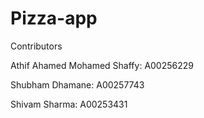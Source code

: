 # Pizza-app
Contributors

Athif Ahamed Mohamed Shaffy: A00256229

Shubham Dhamane: A00257743

Shivam Sharma: A00253431

